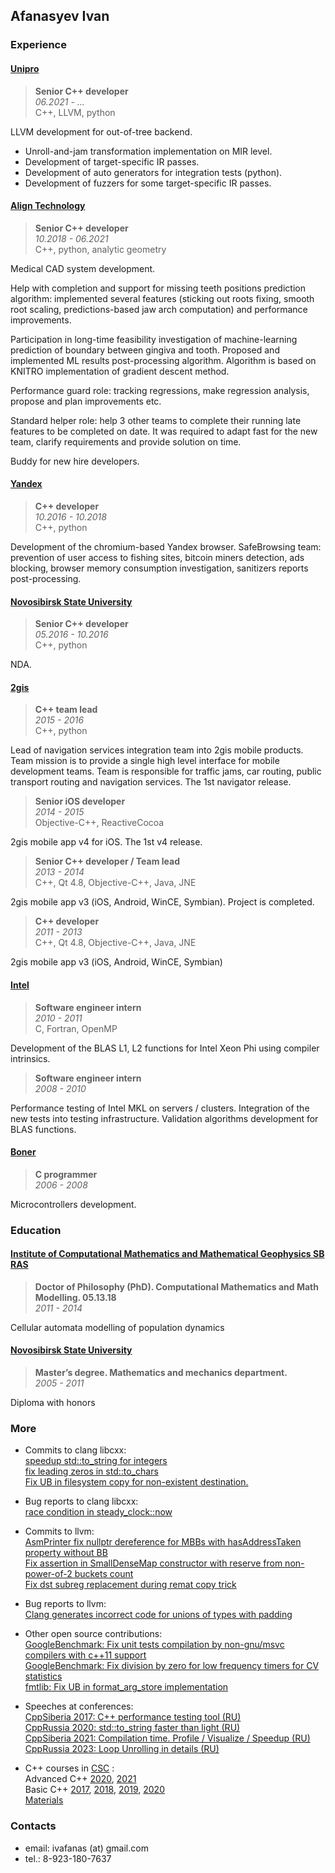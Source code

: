 ## Afanasyev Ivan

### Experience

#### [Unipro](https://unipro.ru)

> **Senior C++ developer**  
> *06.2021 - ...*  
> C++, LLVM, python

LLVM development for out-of-tree backend.

* Unroll-and-jam transformation implementation on MIR level.
* Development of target-specific IR passes.
* Development of auto generators for integration tests (python).
* Development of fuzzers for some target-specific IR passes.

#### [Align Technology](https://aligntech.com)

> **Senior C++ developer**  
> *10.2018 - 06.2021*  
> C++, python, analytic geometry

Medical CAD system development.

Help with completion and support for missing teeth positions prediction
algorithm: implemented several features (sticking out roots fixing,
smooth root scaling, predictions-based jaw arch computation) and
performance improvements.

Participation in long-time feasibility investigation of machine-learning
prediction of boundary between gingiva and tooth. Proposed and implemented
ML results post-processing algorithm. Algorithm is based on KNITRO
implementation of gradient descent method.

Performance guard role: tracking regressions, make regression analysis, propose
and plan improvements etc.

Standard helper role: help 3 other teams to complete their running late features
to be completed on date. It was required to adapt fast for the new team, clarify
requirements and provide solution on time.

Buddy for new hire developers.

#### [Yandex](https://yandex.ru/)

> **C++ developer**  
> *10.2016 - 10.2018*  
> C++, python

Development of the chromium-based Yandex browser. SafeBrowsing
team: prevention of user access to fishing sites, bitcoin miners detection,
ads blocking, browser memory consumption investigation, sanitizers
reports post-processing.

#### [Novosibirsk State University](https://www.nsu.ru)

> **Senior C++ developer**  
> *05.2016 - 10.2016*  
> C++, python

NDA.

#### [2gis](https://2gis.ru/)

> **C++ team lead**  
> *2015 - 2016*  
> C++, python

Lead of navigation services integration team into 2gis mobile
products. Team mission is to provide a single high level interface for
mobile development teams. Team is responsible for traffic jams, car routing,
public transport routing and navigation services. The 1st navigator release.

> **Senior iOS developer**  
> *2014 - 2015*  
> Objective-C++, ReactiveCocoa

2gis mobile app v4 for iOS. The 1st v4 release.

> **Senior С++ developer / Team lead**  
> *2013 - 2014*  
> C++, Qt 4.8, Objective-C++, Java, JNE

2gis mobile app v3 (iOS, Android, WinCE, Symbian). Project is completed.

> **С++ developer**  
> *2011 - 2013*  
> C++, Qt 4.8, Objective-C++, Java, JNE

2gis mobile app v3 (iOS, Android, WinCE, Symbian)

#### [Intel](https://www.intel.com)

> **Software engineer intern**  
> *2010 - 2011*  
> C, Fortran, OpenMP

Development of the BLAS L1, L2 functions for Intel Xeon Phi using compiler intrinsics.

> **Software engineer intern**  
> *2008 - 2010*

Performance testing of Intel MKL on servers / clusters.
Integration of the new tests into testing infrastructure.
Validation algorithms development for BLAS functions.

#### [Boner](http://boner.ru)

> **C programmer**  
> *2006 - 2008*  

Microcontrollers development.

### Education

#### [Institute of Computational Mathematics and Mathematical Geophysics SB RAS](https://icmmg.nsc.ru)

> **Doctor of Philosophy (PhD). Computational Mathematics and Math Modelling. 05.13.18**  
> *2011 - 2014*

Cellular automata modelling of population dynamics

#### [Novosibirsk State University](https://www.nsu.ru)

> **Master’s degree. Mathematics and mechanics department.**  
> *2005 - 2011*  

Diploma with honors

### More

* Commits to clang libcxx:  
  [speedup std::to_string for integers](https://reviews.llvm.org/D59178)  
  [fix leading zeros in std::to_chars](https://reviews.llvm.org/D63047)  
  [Fix UB in filesystem copy for non-existent destination.](https://github.com/llvm/llvm-project/pull/87615)

* Bug reports to clang libcxx:  
  [race condition in steady_clock::now](https://bugs.llvm.org/show_bug.cgi?id=41323#c4)

* Commits to llvm:  
  [AsmPrinter fix nullptr dereference for MBBs with hasAddressTaken property without BB](https://reviews.llvm.org/D108092)  
  [Fix assertion in SmallDenseMap constructor with reserve from non-power-of-2 buckets count](https://reviews.llvm.org/D129825)  
  [Fix dst subreg replacement during remat copy trick](https://reviews.llvm.org/D125657)

* Bug reports to llvm:  
  [Clang generates incorrect code for unions of types with padding](https://github.com/llvm/llvm-project/issues/76017)

* Other open source contributions:  
  [GoogleBenchmark: Fix unit tests compilation by non-gnu/msvc compilers with c++11 support](https://github.com/google/benchmark/pull/1691)  
  [GoogleBenchmark: Fix division by zero for low frequency timers for CV statistics](https://github.com/google/benchmark/pull/1724)  
  [fmtlib: Fix UB in format_arg_store implementation](https://github.com/fmtlib/fmt/pull/3833)

* Speeches at conferences:  
  [CppSiberia 2017: C++ performance testing tool (RU)](https://www.youtube.com/watch?v=K_YkyXeZ8tU)  
  [CppRussia  2020: std::to_string faster than light (RU)](https://www.youtube.com/watch?v=xCv84sSz204)  
  [CppSiberia 2021: Compilation time. Profile / Visualize / Speedup (RU)](https://youtu.be/VdXk0nJsXgI)  
  [CppRussia  2023: Loop Unrolling in details (RU)](https://www.youtube.com/watch?v=Tst3MbTrYzk)

* C++ courses in [CSC](https://compscicenter.ru/) :  
  Advanced C++
  [2020](https://my.compscicenter.ru/courses/2021-spring/2.914-cpp-2/),
  [2021](https://my.compscicenter.ru/courses/2020-spring/2.500-cpp-2/)  
  Basic C++
  [2017](https://my.compscicenter.ru/courses/2017-autumn/2.320-cpp-1/),
  [2018](https://my.compscicenter.ru/courses/2018-autumn/2.388-cpp-1/),
  [2019](https://my.compscicenter.ru/courses/2019-autumn/2.453-cpp-1/),
  [2020](https://my.compscicenter.ru/courses/2020-spring/2.500-cpp-2/)  
  [Materials](https://github.com/ivafanas/cpp_shad_students)

### Contacts
* email: ivafanas (at) gmail.com
* tel.: 8-923-180-7637
